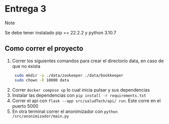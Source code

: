 # Entrega 3

> [!NOTE]  
> Se debe tener instalado pip == 22.2.2 y python 3.10.7

## Como correr el proyecto

1. Correr los siguientes comandos para crear el directorio data, en caso de que no exista
   ```bash
    sudo mkdir -p ./data/zookeeper ./data/bookkeeper
    sudo chown -R 10000 data
   ```
2. Correr `docker compose up` lo cual inicia pulsar y sus dependencias
3. Instalar las dependencias con `pip install -r requirements.txt`
4. Correr el api con `flask --app src/saludTech/api/ run`. Este corre en el puerto 5000
5. En otra terminal correr el anonimizador con `python /src/anonimizador/main.py`
